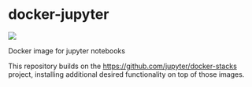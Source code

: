 # docker-jupyter

[![](https://images.microbadger.com/badges/version/kujenga/jupyter.svg)](https://microbadger.com/images/kujenga/jupyter)

Docker image for jupyter notebooks

This repository builds on the https://github.com/jupyter/docker-stacks project,
installing additional desired functionality on top of those images.
